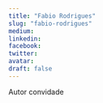```yaml
---
title: "Fabio Rodrigues"
slug: "fabio-rodrigues"
medium:
linkedin:
facebook:
twitter:
avatar:
draft: false
---
```


Autor convidade
